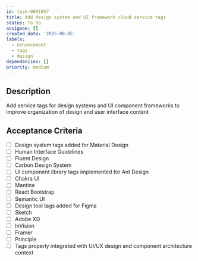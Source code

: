```yaml
---
id: task-0001057
title: Add design system and UI framework cloud service tags
status: To Do
assignee: []
created_date: '2025-08-05'
labels:
  - enhancement
  - tags
  - design
dependencies: []
priority: medium
---
```


## Description

Add service tags for design systems and UI component frameworks to improve organization of design and user interface content

## Acceptance Criteria

- [ ] Design system tags added for Material Design
- [ ] Human Interface Guidelines
- [ ] Fluent Design
- [ ] Carbon Design System
- [ ] UI component library tags implemented for Ant Design
- [ ] Chakra UI
- [ ] Mantine
- [ ] React Bootstrap
- [ ] Semantic UI
- [ ] Design tool tags added for Figma
- [ ] Sketch
- [ ] Adobe XD
- [ ] InVision
- [ ] Framer
- [ ] Principle
- [ ] Tags properly integrated with UI/UX design and component architecture context
